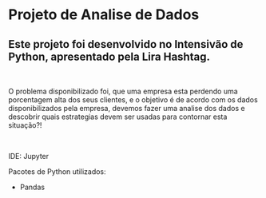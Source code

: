 <h1>Projeto de Analise de Dados</h1>
<h2>Este projeto foi desenvolvido no Intensivão de Python, apresentado pela Lira Hashtag.</h2>
<br>
<p>O problema disponibilizado foi, que uma empresa esta perdendo uma porcentagem alta dos seus clientes, e o objetivo é de acordo com os dados disponibilizados pela empresa, devemos fazer uma analise dos dados e descobrir quais estrategias devem ser usadas para contornar esta situação?!</p>
<br>
<p>IDE: Jupyter<p>
<p>Pacotes de Python utilizados:</p>
<ul>
  <li>Pandas</li>
</ul>
